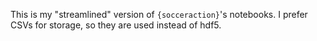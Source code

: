 This is my "streamlined" version of `{socceraction}`'s notebooks. I prefer CSVs for storage, so they are used instead of hdf5.
